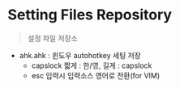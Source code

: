 # Setting Files Repository  
> 설정 파일 저장소  

- ahk.ahk : 윈도우 autohotkey 세팅 저장  
  - capslock 짧게 : 한/영, 길게 : capslock
  - esc 입력시 입력소스 영어로 전환(for VIM)
